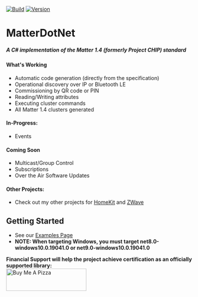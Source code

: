 [![Build](https://github.com/SmartHomeOS/MatterDotNet/actions/workflows/dotnet.yml/badge.svg)](https://github.com/SmartHomeOS/MatterDotNet/actions/workflows/dotnet.yml)
[![Version](https://img.shields.io/nuget/v/MatterDotNet.svg)](https://www.nuget.org/packages/MatterDotNet)
# MatterDotNet
##### A C# implementation of the Matter 1.4 (formerly Project CHIP) standard

#### What's Working
* Automatic code generation (directly from the specification)
* Operational discovery over IP or Bluetooth LE
* Commissioning by QR code or PIN
* Reading/Writing attributes
* Executing cluster commands
* All Matter 1.4 clusters generated

#### In-Progress:
* Events

#### Coming Soon
* Multicast/Group Control
* Subscriptions
* Over the Air Software Updates

#### Other Projects:
* Check out my other projects for [HomeKit](https://github.com/SmartHomeOS/HomeKitDotNet) and [ZWave](https://github.com/SmartHomeOS/ZWaveDotNet)

## Getting Started
* See our [Examples Page](Examples.md)
* **NOTE: When targeting Windows, you must target net8.0-windows10.0.19041.0 or net9.0-windows10.0.19041.0**

**Financial Support will help the project achieve certification as an officially supported library:**
<br/><a href="https://www.buymeacoffee.com/jdomnitz" target="_blank"><img src="https://cdn.buymeacoffee.com/buttons/v2/default-red.png" alt="Buy Me A Pizza" style="height: 60px !important;width: 217px !important;" ></a>